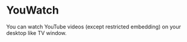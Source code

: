 # YouWatch
You can watch YouTube videos (except restricted embedding) on your desktop like TV window.
